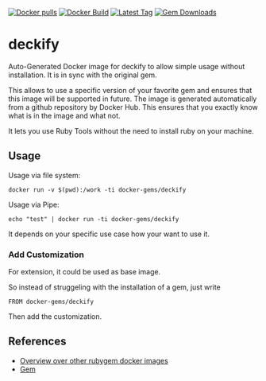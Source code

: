 [![Docker pulls](https://img.shields.io/docker/pulls/rubygem/deckify.svg)](https://hub.docker.com/r/rubygem/deckify/)
[![Docker Build](https://img.shields.io/docker/automated/rubygem/deckify.svg)](https://hub.docker.com/r/rubygem/deckify/)
[![Latest Tag](https://img.shields.io/github/tag/docker-rubygem/deckify.svg)](https://hub.docker.com/r/rubygem/deckify/)
[![Gem Downloads](https://img.shields.io/gem/dt/deckify.svg)](https://rubygems.org/gems/deckify/)
# deckify

Auto-Generated Docker image for deckify to allow simple usage without installation.
It is in sync with the original gem.

This allows to use a specific version of your favorite gem and ensures that this image will be supported in future.
The image is generated automatically from a github repository by Docker Hub.
This ensures that you exactly know what is in the image and what not.

It lets you use Ruby Tools without the need to install ruby on your machine.

## Usage

Usage via file system:

`docker run -v $(pwd):/work -ti docker-gems/deckify`

Usage via Pipe:

`echo "test" | docker run -ti docker-gems/deckify`

It depends on your specific use case how your want to use it.

### Add Customization

For extension, it could be used as base image.

So instead of struggeling with the installation of a gem, just write

`FROM docker-gems/deckify`

Then add the customization.

## References

 - [Overview over other rubygem docker images](https://github.com/thinkbot/docker-rubygem)
 - [Gem](https://rubygems.org/gems/deckify/)
